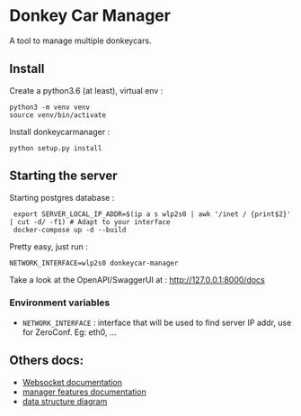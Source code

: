 # Donkey Car Manager

A tool to manage multiple donkeycars.

## Install

Create a python3.6 (at least), virtual env :
```
python3 -m venv venv
source venv/bin/activate
```

Install donkeycarmanager :
```
python setup.py install
```

## Starting the server

Starting postgres database :
```
 export SERVER_LOCAL_IP_ADDR=$(ip a s wlp2s0 | awk '/inet / {print$2}' | cut -d/ -f1) # Adapt to your interface
 docker-compose up -d --build
```

Pretty easy, just run :
```
NETWORK_INTERFACE=wlp2s0 donkeycar-manager
```

Take a look at the OpenAPI/SwaggerUI at : http://127.0.0.1:8000/docs

### Environment variables

* `NETWORK_INTERFACE` : interface that will be used to find server IP addr, use for ZeroConf. Eg: eth0, ...

## Others docs:
- [Websocket documentation](doc/donkeycarManager/events.md)
- [manager features documentation](doc/donkeycarManager/manager-features.md)
- [data structure diagram](../doc/donkeycarManager/DataStructure.png)